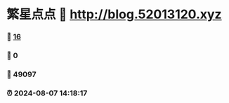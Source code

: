 # 繁星点点 :link: http://blog.52013120.xyz 
### :page_facing_up: [16](http://blog.52013120.xyz/tag.html) 
### :speech_balloon: 0 
### :hibiscus: 49097 
### :alarm_clock: 2024-08-07 14:18:17 
